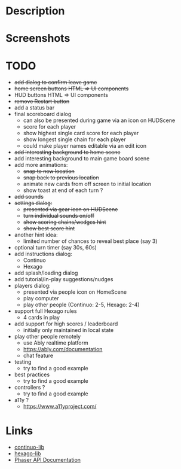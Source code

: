 # Description

# Screenshots

# TODO

* ~~add dialog to confirm leave game~~
* ~~home screen buttons HTML => UI components~~
* HUD buttons HTML => UI components
* ~~remove Restart button~~
* add a status bar
* final scoreboard dialog
  * can also be presented during game via an icon on HUDScene
  * score for each player
  * show highest single card score for each player
  * show longest single chain for each player
  * could make player names editable via an edit icon
* ~~add interesting background to home scene~~
* add interesting background to main game board scene
* add more animations:
  * ~~snap to new location~~
  * ~~snap back to previous location~~
  * animate new cards from off screen to initial location
  * show toast at end of each turn ?
* ~~add sounds~~
* ~~settings dialog:~~
  * ~~presented via gear icon on HUDScene~~
  * ~~turn individual sounds on/off~~
  * ~~show scoring chains/wedges hint~~
  * ~~show best score hint~~
* another hint idea:
  * limited number of chances to reveal best place (say 3)
* optional turn timer (say 30s, 60s)
* add instructions dialog:
  * Continuo
  * Hexago
* add splash/loading dialog
* add tutorial/in-play suggestions/nudges
* players dialog:
  * presented via people icon on HomeScene
  * play computer
  * play other people (Continuo: 2-5, Hexago: 2-4)
* support full Hexago rules
  * 4 cards in play
* add support for high scores / leaderboard
  * initially only maintained in local state
* play other people remotely
  * use Ably realtime platform
  * https://ably.com/documentation
  * chat feature
* testing
  * try to find a good example
* best practices
  * try to find a good example
* controllers ?
  * try to find a good example
* a11y ?
  * https://www.a11yproject.com/

# Links

* [continuo-lib](https://github.com/taylorjg/continuo-lib)
* [hexago-lib](https://github.com/taylorjg/hexago-lib)
* [Phaser API Documentation](https://newdocs.phaser.io/docs)

